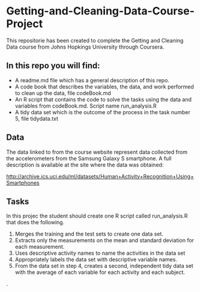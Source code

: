 # Getting-and-Cleaning-Data-Course-Project

This repositorie has been created to complete the Getting and Cleaning Data course from Johns Hopkings University through Coursera.

## In this repo you will find:

* A readme.md file which has a general description of this repo.
* A code book that describes the variables, the data, and work performed to clean up the data, file codeBook.md
* An R script that contains the code to solve the tasks using the data and variables from codeBook.md. Script name run_analysis.R
* A tidy data set which is the outcome of the process in the task number 5, file tidydata.txt 

## Data
The data linked to from the course website represent data collected from the accelerometers from the Samsung Galaxy S smartphone. A full description is available at the site where the data was obtained:

http://archive.ics.uci.edu/ml/datasets/Human+Activity+Recognition+Using+Smartphones

## Tasks
In this projec the student should create one R script called run_analysis.R that does the following.

1. Merges the training and the test sets to create one data set.
2. Extracts only the measurements on the mean and standard deviation for each measurement.
3. Uses descriptive activity names to name the activities in the data set
4. Appropriately labels the data set with descriptive variable names.
5. From the data set in step 4, creates a second, independent tidy data set with the average of each variable for each activity and each subject.

.
